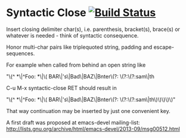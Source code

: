Syntactic Close [![Build Status](https://travis-ci.org/emacs-berlin/syntactic-close.svg?branch=master)](https://travis-ci.org/emacs-berlin/syntactic-close)
===

Insert closing delimiter char(s), i.e. parenthesis, bracket(s), brace(s) or
whatever is needed - think of syntactic consequence.

Honor multi-char pairs like triplequoted string, padding and
escape-sequences.

For example when called from behind an open string like

"\\(^ *\\|^Foo: *\\|\\( BAR\\|'s\\|Bad\\|BAZ\\|Bnter\\(?: \\(?:\\(?:sam\\|th

C-u M-x syntactic-close RET should result in

"\\(^ *\\|^Foo: *\\|\\( BAR\\|'s\\|Bad\\|BAZ\\|Bnter\\(?: \\(?:\\(?:sam\\|th\\)\\)\\)\\)\\)"

That way continuation may be inserted by just one convenient key.

A first draft was proposed at emacs-devel mailing-list: 
http://lists.gnu.org/archive/html/emacs-devel/2013-09/msg00512.html 
